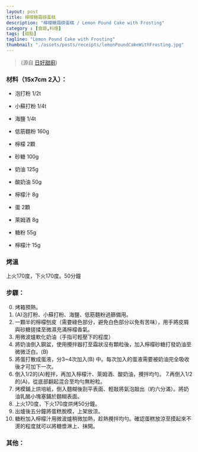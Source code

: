 ```yaml
---
layout: post
title: 檸檬糖霜磅蛋糕
description: "檸檬糖霜磅蛋糕 / Lemon Pound Cake with Frosting"
category : [食譜,料理]
tags: [甜點]
tagline: "Lemon Pound Cake with Frosting"
thumbnail: "./assets/posts/receipts/lemonPoundCakeWithFrosting.jpg"
---
```

> (源自 [日好甜廚](https://www.facebook.com/biendaybaking/))

### 材料（15x7cm 2入）：  
- 泡打粉 1/2t  
- 小蘇打粉 1/4t  
- 海鹽 1/4t   
- 低筋麵粉 160g    
- 檸檬 2顆  
- 砂糖 100g  
- 奶油 125g   
- 酸奶油 50g  
- 檸檬汁 8g  
- 蛋 2顆  
- 萊姆酒 8g   

- 糖粉 55g  
- 檸檬汁 15g  

### 烤溫
上火170度，下火170度。50分鐘     

### 步驟： 

0. 烤箱預熱。  
1. (A)泡打粉、小蘇打粉、海鹽、低筋麵粉過篩備用。  
2. 一顆半的檸檬刨皮（需要綠色部分，避免白色部分以免有苦味），用手將皮屑與砂糖搓揉至微濕充滿檸檬香氣。   
3. 用微波爐軟化奶油（手指可輕壓下的程度）  
4. 將奶油倒入鋼盆，使用攪拌器打至霜狀沒有顆粒後，加入檸檬砂糖打發奶油至微微泛白。(B)  
5. 將蛋打散成蛋液，分3~4次加入(B)  中。每次加入的蛋液需要被奶油完全吸收後才可加下一次。  
6. 倒入1/2的(A)輕拌，再加入檸檬汁、萊姆酒、酸奶油，攪拌均勻。
7.再倒入1/2的(A)，從底部翻起混合至均勻無粉粒。      
8. 烤模鋪上烘培紙，倒入麵糊後刮平表面、輕敲將氣泡敲出（約六分滿）。將奶油乳酪小塊塞鋪於麵糊表面。  
9. 上火170度，下火170度烘烤50分鐘。  
10. 出爐後五分鐘將蛋糕脫模，上架放涼。  
11. 糖粉加入檸檬汁用微波爐稍微加熱，趁熱攪拌均勻。確認蛋糕放涼至摸起來不燙的程度就可以將糖漿淋上、抹開。  

### 其他：

